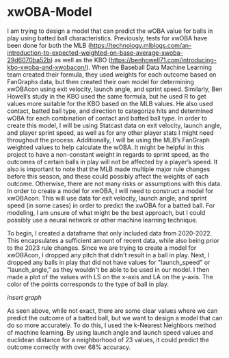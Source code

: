 # xwOBA-Model

I am trying to design a model that can predict the wOBA value for balls in play using batted ball characteristics. 
Previously, tests for xwOBA have been done for both the MLB (https://technology.mlblogs.com/an-introduction-to-expected-weighted-on-base-average-xwoba-29d6070ba52b) 
as well as the KBO (https://benhowell71.com/introducing-kbo-xwoba-and-xwobacon/). When the Baseball Data Machine Learning team created their 
formula, they used weights for each outcome based on FanGraphs data, but then created their own model for determining xwOBAcon using exit 
velocity, launch angle, and sprint speed. Similarly, Ben Howell’s study in the KBO used the same formula, but he used R to get values more 
suitable for the KBO based on the MLB values. He also used contact, batted ball type, and direction to categorize hits and determined wOBA for 
each combination of contact and batted ball type.
In order to create this model, I will be using Statcast data on exit velocity, launch angle, and player sprint speed, as well as for any other 
player stats I might need throughout the process. Additionally, I will be using the MLB’s FanGraph weighted values to help calculate the wOBA. 
It might be helpful in this project to have a non-constant weight in regards to sprint speed, as the outcomes of certain balls in play will not 
be affected by a player’s speed. It also is important to note that the MLB made multiple major rule changes before this season, and these could 
possibly affect the weights of each outcome. Otherwise, there are not many risks or assumptions with this data. In order to create a model for 
xwOBA, I will need to construct a model for xwOBAcon. This will use data for exit velocity, launch angle, and sprint speed (in some cases) in 
order to predict the xwOBA for a batted ball. For modeling, I am unsure of what might be the best approach, but I could possibly use a neural 
network or other machine learning technique.

To begin, I created a dataframe that only included data from 2020-2022. This encapsulates a sufficient amount of recent data, while also being 
prior to the 2023 rule changes. Since we are trying to create a model for xwOBAcon, I dropped any pitch that didn't result in a ball in play. Next, 
I dropped any balls in play that did not have values for "launch_speed" or "launch_angle," as they wouldn't be able to be used in our model. I
then made a plot of the values with LS on the x-axis and LA on the y-axis. The color of the points corresponds to the type of ball in play.

*insert graph*

As seen above, while not exact, there are some clear values where we can predict the outcome of a batted ball, but we want to design a model that
can do so more accurately. To do this, I used the k-Nearest Neighbors method of machine learning. By using launch angle and launch speed values and
euclidean distance for a neighborhood of 23 values, it could predict the outcome correctly with over 68% accuracy.
